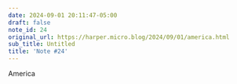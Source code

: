 ```yaml
---
date: 2024-09-01 20:11:47-05:00
draft: false
note_id: 24
original_url: https://harper.micro.blog/2024/09/01/america.html
sub_title: Untitled
title: 'Note #24'
---
```


America